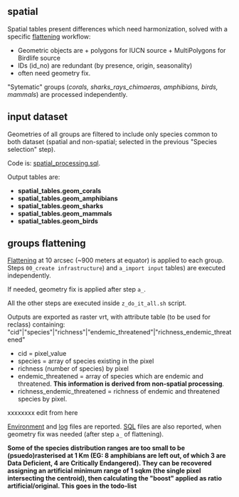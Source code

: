 ## spatial

Spatial tables present differences which need harmonization, solved with a specific [flattening](https://github.com/andreamandrici/dopa_workflow) workflow: 
  +  Geometric objects are
    +  polygons for IUCN source
    +  MultiPolygons for Birdlife source
  +  IDs (id_no) are redundant (by presence, origin, seasonality)
  +  often need geometry fix.

"Sytematic" groups (_corals, sharks_rays_chimaeras, amphibians, birds, mammals_) are processed independently.

## input dataset

Geometries of all groups are filtered to include only species common to both dataset (spatial and non-spatial; selected in the previous "Species selection" step).

Code is: [spatial_processing.sql](./spatial_processing.sql).

Output tables are:

+  **spatial_tables.geom_corals**
+  **spatial_tables.geom_amphibians**
+  **spatial_tables.geom_sharks**
+  **spatial_tables.geom_mammals**
+  **spatial_tables.geom_birds**

## groups flattening

[Flattening](https://andreamandrici.github.io/dopa_workflow/flattening/) at 10 arcsec (~900 meters at equator) is applied to each group. Steps `00_create infrastructure`) and `a_import input` tables) are executed independently.

If needed, geometry fix is applied after step `a_`.

All the other steps are executed inside `z_do_it_all.sh` script.

Outputs are exported as raster vrt, with attribute table (to be used for reclass) containing:
"cid"|"species"|"richness"|"endemic_threatened"|"richness_endemic_threatened"
+  cid = pixel_value
+  species = array of species existing in the pixel
+  richness (number of species) by pixel
+  endemic_threatened = array of species which are endemic and threatened. **This information is derived from non-spatial processing**.    
+  richness_endemic_threatened = richness of endemic and threatened species by pixel.

xxxxxxxx edit from here

[Environment](./flattening/) and [log](https://github.com/andreamandrici/dopa_workflow/tree/master/processing/species/species_2020/logs) files are reported.
[SQL](https://github.com/andreamandrici/dopa_workflow/tree/master/processing/species/species_2020/sql) files are also reported, when geometry fix was needed (after step `a_` of flattening).

**Some of the species distribution ranges are too small to be (psuedo)rasterised at 1 Km (EG: 8 amphibians are left out, of which 3 are Data Deficient, 4 are Critically Endangered). They can be recovered assigning an artificial minimum range of 1 sqkm (the single pixel intersecting the centroid), then calculating the "boost" applied as ratio artificial/original. This goes in the todo-list**

